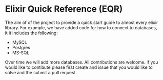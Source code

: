 # Elixir Quick Reference (EQR)

The aim of of the project to provide a quick start guide to almost every
elixir library. For example, we have added code for how to connect to databases, it
it includes the following:

* MySQL
* Postgres
* MS-SQL

Over time we will add more databases. All contributions are welcome. If
you would like to contibute please first create and issue that you would like to solve and the submit a pull request.